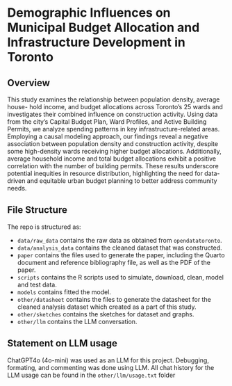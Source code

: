 # Demographic Influences on Municipal Budget Allocation and Infrastructure Development in Toronto

## Overview

This study examines the relationship between population density, average house- hold income, and budget allocations across Toronto’s 25 wards and investigates their combined influence on construction activity. Using data from the city’s Capital Budget Plan, Ward Profiles, and Active Building Permits, we analyze spending patterns in key infrastructure-related areas. Employing a causal modeling approach, our findings reveal a negative association between population density and construction activity, despite some high-density wards receiving higher budget allocations. Additionally, average household income and total budget allocations exhibit a positive correlation with the number of building permits. These results underscore potential inequities in resource distribution, highlighting the need for data-driven and equitable urban budget planning to better address community needs.

## File Structure

The repo is structured as:

-   `data/raw_data` contains the raw data as obtained from `opendatatoronto`.
-   `data/analysis_data` contains the cleaned dataset that was constructed.
-   `paper` contains the files used to generate the paper, including the Quarto document and reference bibliography file, as well as the PDF of the paper.
-   `scripts` contains the R scripts used to simulate, download, clean, model and test data.
-   `models` contains fitted the model.
-   `other/datasheet` contains the files to generate the datasheet for the cleaned analysis dataset which created as a part of this study.
-   `other/sketches` contains the sketches for dataset and graphs.
-   `other/llm` contains the LLM conversation.

## Statement on LLM usage

ChatGPT4o (4o-mini) was used as an LLM for this project. Debugging, formating, and commenting was done using LLM.
All chat history for the LLM usage can be found in the `other/llm/usage.txt` folder
